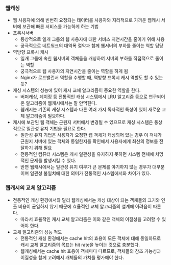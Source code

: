 ### 웹캐싱
- 웹 사용자에 의해 빈번히 요청되는 데이터를 사용자와 지리적으로 가까운 웹캐시 서버에 보관해 빠른 서비스를 가능하게 하는 기법
- 프록시서버
  - 통상적으로 일개 그룹의 웹 사용자에 대한 서비스 지연시간을 줄이기 위해 사용
  - 궁극적으로 네트워크의 대역폭 절약과 함께 웹서버의 부하를 줄이는 역할 담당
- 역방향 프록시 캐시
  - 일개 그룹에 속한 웹서버의 객체들을 캐싱하여 서버의 부하를 직접적으로 줄이는 역할
  - 궁극적으로 웹 사용자의 지연시간을 줄이는 역할을 하게 됨
  - Nginx가 로드밸런서 역할을 수행할 때, 역방향 프록시 캐시 역할도 할 수 있는 듯?
- 캐싱 시스템의 성능에 있어 캐시 교체 알고리즘이 중요한 역할을 한다.
  - 버퍼캐싱, 페이징 등 전통적인 캐싱 시스템에서 LRU 알고리즘 등으로 연구되어 온 알고리즘이 웹캐시에서는 잘 안먹힌다.
  - 웹캐시는 기존의 캐싱 시스템과 다른 여러 가지 독자적인 특성이 있어 새로운 교체 알고리즘이 필요하다.
- 캐시에 보관된 웹 객체는 근원지 서버에서 변경될 수 있으므로 캐싱 시스템은 통상적으로 일관성 유지 기법을 필요로 한다.
  - 일관성 유지 기법은 사용자가 요청한 웹 객체가 캐싱되어 있는 경우 이 객체가 근원지 서버에 있는 객체와 동일한지를 확인해서 사용자에게 최신의 정보를 전달하기 위해 필요
  - 전통적인 컴퓨터 시스템은 캐시 일관성을 유지하지 못하면 시스템 전체에 치명적인 문제를 발생시킬 수 있다.
  - 반면 웹캐시에서는 일관성 유지 여부가 큰 문제를 야기하지 않는 경우가 대부분이며 일관성 불일치에 대한 의미가 전통적인 시스템에서와 차이가 있다.

### 웹캐시의 교체 알고리즘
- 전통적인 캐싱 환경에서와 달리 웹캐싱에서는 캐싱 대상이 되는 객체들의 크기와 인출 비용이 균일하지 않기 때문에 효율적인 교체 알고리즘의 설계에 어려움이 따른다.
  - 따라서 효율적인 캐시 교체 알고리즘은 이와 같은 객체의 이질성을 고려할 수 있어야 한다.
- 교체 알고리즘의 성능 척도
  - 전통적인 캐싱 환경에서는 cache hit의 효용이 모든 객체에 대해 동일하므로 캐시 교체 알고리즘의 목표는 hit rate을 높이는 것으로 충분했다.
  - 웹캐싱에서는 cache hit 효용이 객체마다 다르므로, 객체들의 참조 가능성과 이질성을 함께 고려해서 개체들의 가치를 평가해야 한다.
